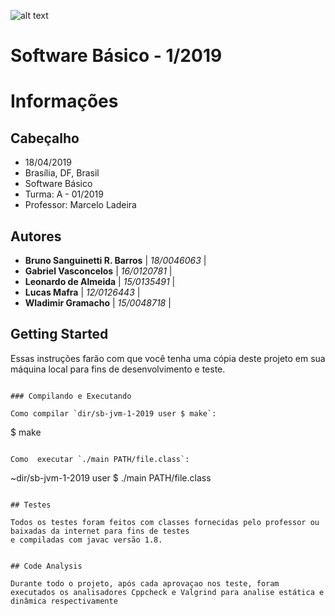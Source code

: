 ![alt text](http://www.unb.br/images/Imagens/logo_unb.png)

# Software Básico - 1/2019

# Informações

## Cabeçalho

* 18/04/2019
* Brasília, DF, Brasil
* Software Básico
* Turma: A - 01/2019
* Professor: Marcelo Ladeira

## Autores

* **Bruno Sanguinetti R. Barros** |    *18/0046063*     |     
* **Gabriel Vasconcelos**         |    *16/0120781*     |     
* **Leonardo de Almeida**         |    *15/0135491*     |     
* **Lucas Mafra**                 |    *12/0126443*     |     
* **Wladimir Gramacho**           |    *15/0048718*     |     

## Getting Started

Essas instruções farão com que você tenha uma cópia deste projeto em sua máquina local para fins de desenvolvimento e teste.

```

### Compilando e Executando

Como compilar `dir/sb-jvm-1-2019 user $ make`:

```
$ make
```

Como  executar `./main PATH/file.class`:

```

~dir/sb-jvm-1-2019 user $ ./main PATH/file.class

```

## Testes

Todos os testes foram feitos com classes fornecidas pelo professor ou baixadas da internet para fins de testes
e compiladas com javac versão 1.8.


## Code Analysis

Durante todo o projeto, após cada aprovaçao nos teste, foram executados os analisadores Cppcheck e Valgrind para analise estática e dinâmica respectivamente
